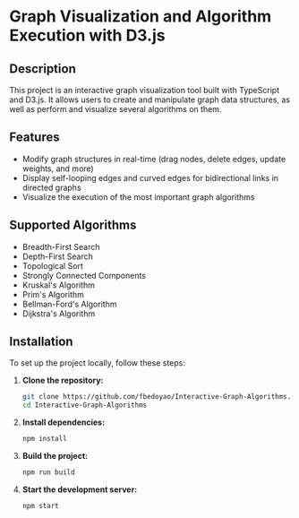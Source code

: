 # Graph Visualization and Algorithm Execution with D3.js

## Description
This project is an interactive graph visualization tool built with TypeScript and D3.js. It allows users to create and manipulate graph data structures, as well as perform and visualize several algorithms on them.

## Features
- Modify graph structures in real-time (drag nodes, delete edges, update weights, and more)
- Display self-looping edges and curved edges for bidirectional links in directed graphs
- Visualize the execution of the most important graph algorithms

## Supported Algorithms
- Breadth-First Search
- Depth-First Search
- Topological Sort
- Strongly Connected Components
- Kruskal's Algorithm
- Prim's Algorithm
- Bellman-Ford's Algorithm
- Dijkstra's Algorithm   

## Installation
To set up the project locally, follow these steps:

1. **Clone the repository:**
   ```bash
   git clone https://github.com/fbedoyao/Interactive-Graph-Algorithms.git
   cd Interactive-Graph-Algorithms
1. **Install dependencies:**
   ```bash
   npm install
1. **Build the project:**
   ```bash
   npm run build
1. **Start the development server:**
   ```bash
   npm start
